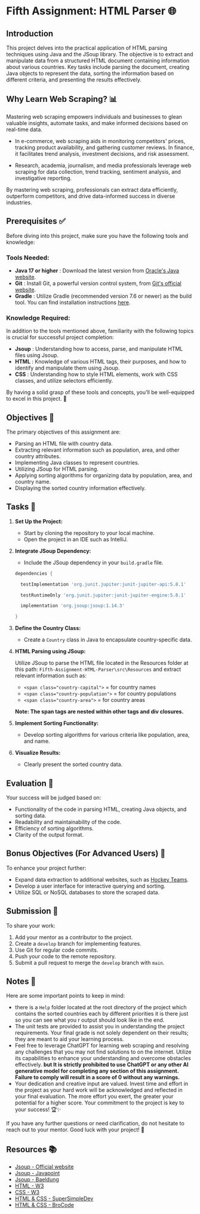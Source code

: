 # Fifth Assignment: HTML Parser 🌐

## Introduction

This project delves into the practical application of HTML parsing techniques using Java and the JSoup library. The objective is to extract and manipulate data from a structured HTML document containing information about various countries. Key tasks include parsing the document, creating Java objects to represent the data, sorting the information based on different criteria, and presenting the results effectively.

## Why Learn Web Scraping? 📊

Mastering web scraping empowers individuals and businesses to glean valuable insights, automate tasks, and make informed decisions based on real-time data.

- In e-commerce, web scraping aids in monitoring competitors' prices, tracking product availability, and gathering customer reviews. In finance, it facilitates trend analysis, investment decisions, and risk assessment.

- Research, academia, journalism, and media professionals leverage web scraping for data collection, trend tracking, sentiment analysis, and investigative reporting.

By mastering web scraping, professionals can extract data efficiently, outperform competitors, and drive data-informed success in diverse industries.

## Prerequisites ✅

Before diving into this project, make sure you have the following tools and knowledge:

### Tools Needed:
- **Java 17 or higher** : Download the latest version from [Oracle's Java website](https://www.oracle.com/java/technologies/downloads/).
- **Git** : Install Git, a powerful version control system, from [Git's official website](https://git-scm.com/downloads).
- **Gradle** : Utilize Gradle (recommended version 7.6 or newer) as the build tool. You can find installation instructions [here](https://gradle.org/install/).

### Knowledge Required:
In addition to the tools mentioned above, familiarity with the following topics is crucial for successful project completion:
- **Jsoup** : Understanding how to access, parse, and manipulate HTML files using Jsoup.
- **HTML** : Knowledge of various HTML tags, their purposes, and how to identify and manipulate them using Jsoup.
- **CSS** : Understanding how to style HTML elements, work with CSS classes, and utilize selectors efficiently.

By having a solid grasp of these tools and concepts, you'll be well-equipped to excel in this project. 🚀

## Objectives 🎯

The primary objectives of this assignment are:

- Parsing an HTML file with country data.
- Extracting relevant information such as population, area, and other country attributes.
- Implementing Java classes to represent countries.
- Utilizing JSoup for HTML parsing.
- Applying sorting algorithms for organizing data by population, area, and country name.
- Displaying the sorted country information effectively.

## Tasks 📝

1. **Set Up the Project:**

    - Start by cloning the repository to your local machine.
    - Open the project in an IDE such as IntelliJ.

2. **Integrate JSoup Dependency:**

    - Include the JSoup dependency in your `build.gradle` file.

    ```gradle
    dependencies {

      testImplementation 'org.junit.jupiter:junit-jupiter-api:5.8.1'

      testRuntimeOnly 'org.junit.jupiter:junit-jupiter-engine:5.8.1'

      implementation 'org.jsoup:jsoup:1.14.3'

    }
    ```


3. **Define the Country Class:**

    - Create a `Country` class in Java to encapsulate country-specific data.

5. **HTML Parsing using JSoup:**

   Utilize JSoup to parse the HTML file located in the Resources folder at this path: `Fifth-Assignment-HTML-Parser\src\Resources` and extract relevant information such as:

    - `<span class="country-capital">` = for country names
    - `<span class="country-population">` = for country populations
    - `<span class="country-area">` = for country areas

   **Note: The span tags are nested within other tags and div closures.**

6. **Implement Sorting Functionality:**

    - Develop sorting algorithms for various criteria like population, area, and name.

8. **Visualize Results:**

    - Clearly present the sorted country data.

## Evaluation 🧐

Your success will be judged based on:

- Functionality of the code in parsing HTML, creating Java objects, and sorting data.
- Readability and maintainability of the code.
- Efficiency of sorting algorithms.
- Clarity of the output format.

## Bonus Objectives (For Advanced Users) 🌟

To enhance your project further:

- Expand data extraction to additional websites, such as [Hockey Teams](https://www.scrapethissite.com/pages/forms/).
- Develop a user interface for interactive querying and sorting.
- Utilize SQL or NoSQL databases to store the scraped data.

## Submission 📁

To share your work:

1. Add your mentor as a contributor to the project.
2. Create a `develop` branch for implementing features.
3. Use Git for regular code commits.
4. Push your code to the remote repository.
5. Submit a pull request to merge the `develop` branch with `main`.

## Notes 📝

Here are some important points to keep in mind:

- there is a `Help` folder located at the root directory of the project which contains the sorted countries each by different priorities it is there just so you can see what you r output should look like in the end.
- The unit tests are provided to assist you in understanding the project requirements. Your final grade is not solely dependent on their results; they are meant to aid your learning process.
- Feel free to leverage ChatGPT for learning web scraping and resolving any challenges that you may not find solutions to on the internet. Utilize its capabilities to enhance your understanding and overcome obstacles effectively.
**but It is strictly prohibited to use ChatGPT or any other AI generative model for completing any section of this assignment. Failure to comply will result in a score of 0 without any warnings.**
- Your dedication and creative input are valued. Invest time and effort in the project as your hard work will be acknowledged and reflected in your final evaluation. The more effort you exert, the greater your potential for a higher score. Your commitment to the project is key to your success! 🏆✨

If you have any further questions or need clarification, do not hesitate to reach out to your mentor. Good luck with your project! 🌟

## Resources 📚

- [Jsoup - Official website](https://jsoup.org/cookbook/)
- [Jsoup - Javapoint](https://www.javatpoint.com/jsoup-tutorial)
- [Jsoup - Baeldung](https://www.baeldung.com/java-with-jsoup)
- [HTML - W3](https://www.w3schools.com/html/)
- [CSS - W3](https://www.w3schools.com/css/default.asp)
- [HTML & CSS - SuperSimpleDev](https://youtu.be/G3e-cpL7ofc?si=n7VZ6-SzUMqPgYH4)
- [HTML & CSS - BroCode](https://youtu.be/HGTJBPNC-Gw?si=UIfbcK-raImMT129)
